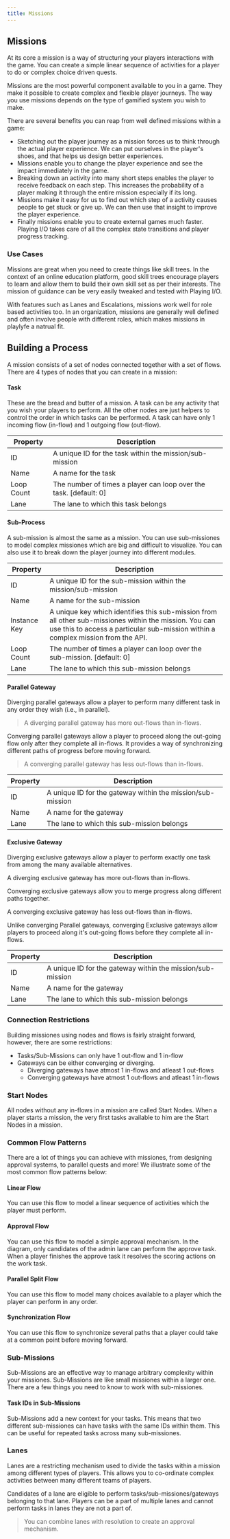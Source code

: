 ```yaml
---
title: Missions
---
```


## Missions

At its core a mission is a way of structuring your players interactions with the game. You can create a simple linear sequence of activities for a player to do or complex choice driven quests.

Missions are the most powerful component available to you in a game. They make it possible to create complex and flexible player journeys. The way you use missions depends on the type of gamified system you wish to make.

There are several benefits you can reap from well defined missions within a game:

* Sketching out the player journey as a mission forces us to think through the actual player experience. We can put ourselves in the player's shoes, and that helps us design better experiences.
* Missions enable you to change the player experience and see the impact immediately in the game.
* Breaking down an activity into many short steps enables the player to receive feedback on each step. This increases the probability of a player making it through the entire mission especially if its long.
* Missions make it easy for us to find out which step of a activity causes people to get stuck or give up. We can then use that insight to improve the player experience.
* Finally missions enable you to create external games much faster. Playing I/O takes care of all the complex state transitions and player progress tracking.

### Use Cases

Missions are great when you need to create things like skill trees. In the context of an online education platform, good skill trees encourage players to learn and allow them to build their own skill set as per their interests. The mission of guidance can be very easily tweaked and tested with Playing I/O.

With features such as Lanes and Escalations, missions work well for role based activities too. In an organization, missions are generally well defined and often involve people with different roles, which makes missions in playlyfe a natrual fit.

## Building a Process

A mission consists of a set of nodes connected together with a set of flows. There are 4 types of nodes that you can create in a mission:

#### Task

These are the bread and butter of a mission. A task can be any activity that you wish your players to perform. All the other nodes are just helpers to control the order in which tasks can be performed. A task can have only 1 incoming flow (in-flow) and 1 outgoing flow (out-flow).

| Property | Description |
|----------|-------------|
| ID       | A unique ID for the task within the mission/sub-mission |
| Name     | A name for the task |
| Loop Count | The number of times a player can loop over the task. [default: 0] |
| Lane     | The lane to which this task belongs |

#### Sub-Process

A sub-mission is almost the same as a mission. You can use sub-missiones to model complex missiones which are big and difficult to visualize. You can also use it to break down the player journey into different modules.

| Property | Description |
|----------|-------------|
| ID       | A unique ID for the sub-mission within the mission/sub-mission |
| Name     | A name for the sub-mission |
| Instance Key | A unique key which identifies this sub-mission from all other sub-missiones within the mission. You can use this to access a particular sub-mission within a complex mission from the API. |
| Loop Count | The number of times a player can loop over the sub-mission. [default: 0] |
| Lane     | The lane to which this sub-mission belongs |

#### Parallel Gateway

Diverging parallel gateways allow a player to perform many different task in any order they wish (i.e., in parallel).

> A diverging parallel gateway has more out-flows than in-flows.

Converging parallel gateways allow a player to proceed along the out-going flow only after they complete all in-flows. It provides a way of synchronizing different paths of progress before moving forward.

> A converging parallel gateway has less out-flows than in-flows.

| Property | Description |
|----------|-------------|
| ID       | A unique ID for the gateway within the mission/sub-mission |
| Name     | A name for the gateway |
| Lane     | The lane to which this sub-mission belongs |

#### Exclusive Gateway

Diverging exclusive gateways allow a player to perform exactly one task from among the many available alternatives.

A diverging exclusive gateway has more out-flows than in-flows.

Converging exclusive gateways allow you to merge progress along different paths together.

A converging exclusive gateway has less out-flows than in-flows.

Unlike converging Parallel gateways, converging Exclusive gateways allow players to proceed along it's out-going flows before they complete all in-flows.

| Property | Description |
|----------|-------------|
| ID       | A unique ID for the gateway within the mission/sub-mission |
| Name     | A name for the gateway |
| Lane     | The lane to which this sub-mission belongs |


### Connection Restrictions

Building missiones using nodes and flows is fairly straight forward, however, there are some restrictions:

* Tasks/Sub-Missions can only have 1 out-flow and 1 in-flow
* Gateways can be either converging or diverging.
  * Diverging gateways have atmost 1 in-flows and atleast 1 out-flows
  * Converging gateways have atmost 1 out-flows and atleast 1 in-flows


### Start Nodes

All nodes without any in-flows in a mission are called Start Nodes. When a player starts a mission, the very first tasks available to him are the Start Nodes in a mission.


### Common Flow Patterns

There are a lot of things you can achieve with missiones, from designing approval systems, to parallel quests and more! We illustrate some of the most common flow patterns below:

#### Linear Flow

You can use this flow to model a linear sequence of activities which the player must perform.

#### Approval Flow

You can use this flow to model a simple approval mechanism. In the diagram, only candidates of the admin lane can perform the approve task. When a player finishes the approve task it resolves the scoring actions on the work task.

#### Parallel Split Flow

You can use this flow to model many choices available to a player which the player can perform in any order.

#### Synchronization Flow

You can use this flow to synchronize several paths that a player could take at a common point before moving forward.


### Sub-Missions

Sub-Missions are an effective way to manage arbitrary complexity within your missiones. Sub-Missions are like small missiones within a larger one. There are a few things you need to know to work with sub-missiones.

#### Task IDs in Sub-Missions

Sub-Missions add a new context for your tasks. This means that two different sub-missiones can have tasks with the same IDs within them. This can be useful for repeated tasks across many sub-missiones.


### Lanes

Lanes are a restricting mechanism used to divide the tasks within a mission among different types of players. This allows you to co-ordinate complex activities between many different teams of players.

Candidates of a lane are eligible to perform tasks/sub-missiones/gateways belonging to that lane. Players can be a part of multiple lanes and cannot perform tasks in lanes they are not a part of.

> You can combine lanes with resolution to create an approval mechanism.


